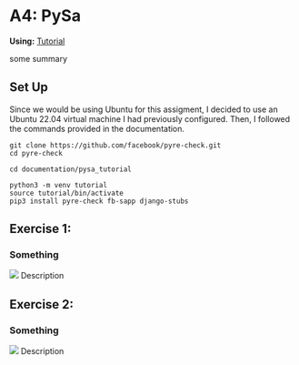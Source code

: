 # A4: PySa

**Using:** [Tutorial](https://github.com/facebook/pyre-check/tree/main/documentation/pysa_tutorial)

some summary

## Set Up

Since we would be using Ubuntu for this assigment, I decided to use an Ubuntu 22.04 virtual machine I had previously configured. Then, I followed the commands provided in the documentation. 

```
git clone https://github.com/facebook/pyre-check.git
cd pyre-check

cd documentation/pysa_tutorial

python3 -m venv tutorial
source tutorial/bin/activate
pip3 install pyre-check fb-sapp django-stubs
```

## Exercise 1:

### Something
<img src='/screenshots/.png' width=''/>
Description



## Exercise 2:

### Something
<img src='/screenshots/.png' width=''/>
Description
